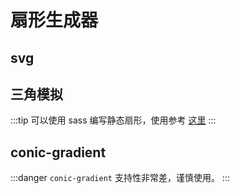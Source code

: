 # 扇形生成器

## svg

<sector-svg/>

## 三角模拟

<sector-trangle/>

:::tip
可以使用 sass 编写静态扇形，使用参考 <a href="https://github.com/QiShaoXuan/css_tricks/blob/master/docs/.vuepress/components/sector/trangle.vue">这里</a>
:::

## conic-gradient

<sector-gradient/>

:::danger
`conic-gradient` 支持性非常差，谨慎使用。
:::


